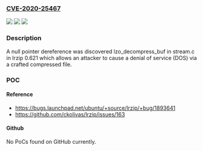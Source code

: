### [CVE-2020-25467](https://cve.mitre.org/cgi-bin/cvename.cgi?name=CVE-2020-25467)
![](https://img.shields.io/static/v1?label=Product&message=n%2Fa&color=blue)
![](https://img.shields.io/static/v1?label=Version&message=n%2Fa&color=blue)
![](https://img.shields.io/static/v1?label=Vulnerability&message=n%2Fa&color=brighgreen)

### Description

A null pointer dereference was discovered lzo_decompress_buf in stream.c in Irzip 0.621 which allows an attacker to cause a denial of service (DOS) via a crafted compressed file.

### POC

#### Reference
- https://bugs.launchpad.net/ubuntu/+source/lrzip/+bug/1893641
- https://github.com/ckolivas/lrzip/issues/163

#### Github
No PoCs found on GitHub currently.

